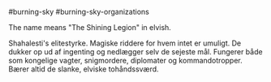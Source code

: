 #burning-sky #burning-sky-organizations

The name means "The Shining Legion" in elvish.

Shahalesti's elitestyrke. Magiske riddere for hvem intet er umuligt. De dukker op ud af ingenting og nedlægger selv de sejeste mål. Fungerer både som kongelige vagter, snigmordere, diplomater og kommandotropper. Bærer altid de slanke, elviske tohåndssværd.

